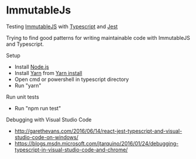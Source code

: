 # ImmutableJs
Testing [ImmutableJS](https://github.com/facebook/immutable-js) with [Typescript](http://www.typescriptlang.org/) and [Jest](https://facebook.github.io/jest/)

Trying to find good patterns for writing maintainable code with ImmutableJS and Typescript.

Setup
* Install [Node.js](https://nodejs.org/en/)
* Install [Yarn](https://github.com/yarnpkg/yarn) from [Yarn install](https://yarnpkg.com/en/docs/install)
* Open cmd or powershell in typescript directory
* Run "yarn"

Run unit tests
* Run "npm run test"

Debugging with Visual Studio Code
* http://garethevans.com/2016/06/14/react-jest-typescript-and-visual-studio-code-on-windows/
* https://blogs.msdn.microsoft.com/jtarquino/2016/01/24/debugging-typescript-in-visual-studio-code-and-chrome/
